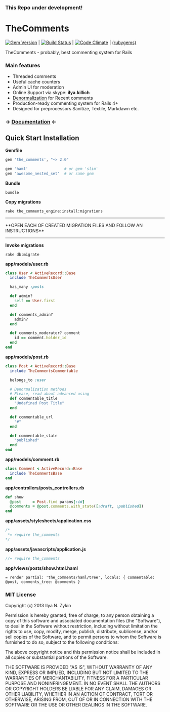 ### This Repo under development!

# TheComments

[![Gem Version](https://badge.fury.io/rb/the_comments.png)](http://badge.fury.io/rb/the_comments) | [![Build Status](https://travis-ci.org/the-teacher/the_comments.png?branch=master)](https://travis-ci.org/the-teacher/the_comments) | [![Code Climate](https://codeclimate.com/github/the-teacher/the_comments.png)](https://codeclimate.com/github/the-teacher/the_comments) | [(rubygems)](http://rubygems.org/gems/the_comments)

TheComments - probably, best commenting system for Rails

### Main features

* Threaded comments
* Useful cache counters
* Admin UI for moderation
* Online Support via skype: **ilya.killich**
* [Denormalization](https://github.com/the-teacher/the_comments/wiki/Understanding#denormalization) for Recent comments
* Production-ready commenting system for Rails 4+
* Designed for preprocessors Sanitize, Textile, Markdawn etc.

### &rarr; [Documentation](https://github.com/the-teacher/the_comments/wiki/Documentation) &larr;

## Quick Start Installation

**Gemfile**

```ruby
gem 'the_comments', "~> 2.0"

gem 'haml'                # or gem 'slim'
gem 'awesome_nested_set'  # or same gem
```

**Bundle**

```
bundle
```

**Copy migrations**

```
rake the_comments_engine:install:migrations
```

<hr>
**OPEN EACH OF CREATED MIGRATION FILES AND FOLLOW AN INSTRUCTIONS**
<hr>


**Invoke migrations**

```
rake db:migrate
```

**app/models/user.rb**

```ruby
class User < ActiveRecord::Base
  include TheCommentsUser

  has_many :posts

  def admin?
    self == User.first
  end

  def comments_admin?
    admin?
  end

  def comments_moderator? comment
    id == comment.holder_id
  end
end
```

**app/models/post.rb**

```ruby
class Post < ActiveRecord::Base
  include TheCommentsCommentable

  belongs_to :user

  # Denormalization methods
  # Please, read about advanced using
  def commentable_title
    "Undefined Post Title"
  end

  def commentable_url
    "#"
  end

  def commentable_state
    "published"
  end
end
```

**app/models/comment.rb**

```ruby
class Comment < ActiveRecord::Base
  include TheCommentsBase
end
```

**app/controllers/posts_controllers.rb**

```ruby
def show
  @post     = Post.find params[:id]
  @comments = @post.comments.with_state([:draft, :published])
end
```

**app/assets/stylesheets/application.css**

```css
/*
 *= require the_comments
*/
```

**app/assets/javascripts/application.js**

```js
//= require the_comments
```

**app/views/posts/show.html.haml**

```haml
= render partial: 'the_comments/haml/tree', locals: { commentable: @post, comments_tree: @comments }
```

### MIT License

Copyright (c) 2013 Ilya N. Zykin

Permission is hereby granted, free of charge, to any person obtaining
a copy of this software and associated documentation files (the
"Software"), to deal in the Software without restriction, including
without limitation the rights to use, copy, modify, merge, publish,
distribute, sublicense, and/or sell copies of the Software, and to
permit persons to whom the Software is furnished to do so, subject to
the following conditions:

The above copyright notice and this permission notice shall be
included in all copies or substantial portions of the Software.

THE SOFTWARE IS PROVIDED "AS IS", WITHOUT WARRANTY OF ANY KIND,
EXPRESS OR IMPLIED, INCLUDING BUT NOT LIMITED TO THE WARRANTIES OF
MERCHANTABILITY, FITNESS FOR A PARTICULAR PURPOSE AND
NONINFRINGEMENT. IN NO EVENT SHALL THE AUTHORS OR COPYRIGHT HOLDERS BE
LIABLE FOR ANY CLAIM, DAMAGES OR OTHER LIABILITY, WHETHER IN AN ACTION
OF CONTRACT, TORT OR OTHERWISE, ARISING FROM, OUT OF OR IN CONNECTION
WITH THE SOFTWARE OR THE USE OR OTHER DEALINGS IN THE SOFTWARE.
